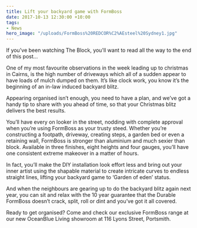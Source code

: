 ```yaml
---
title: Lift your backyard game with FormBoss
date: 2017-10-13 12:30:00 +10:00
tags:
- News
hero_image: "/uploads/FormBoss%20REDCOR%C2%AEsteel%20Sydney1.jpg"
---
```


If you've been watching The Block, you'll want to read all the way to the end of this post...

One of my most favourite observations in the week leading up to christmas in Cairns, is the high number of driveways which all of a sudden appear to have loads of mulch dumped on them. It’s like clock work, you know it’s the beginning of an in-law induced backyard blitz.

Appearing organised isn’t enough, you need to have a plan, and we’ve got a handy tip to share with you ahead of time, so that your Christmas blitz delivers the best results.

You’ll have every on looker in the street, nodding with complete approval when you’re using FormBoss as your trusty steed. Whether you’re constructing a footpath, driveway, creating steps, a garden bed or even a retaining wall, FormBoss is stronger than aluminium and much sexier than block. Available in three finishes, eight heights and four gauges, you’ll have one consistent extreme makeover in a matter of hours.

In fact, you’ll make the DIY installation look effort less and bring out your inner artist using the shapable material to create intricate curves to endless straight lines, lifting your backyard game to ‘Garden of eden’ status. 

And when the neighbours are gearing up to do the backyard blitz again next year, you can sit and relax with the 10 year guarantee that the Durable FormBoss doesn’t crack, split, roll or dint and you’ve got it all covered.

Ready to get organised? Come and check our exclusive FormBoss range at our new OceanBlue Living showroom at 116 Lyons Street, Portsmith.